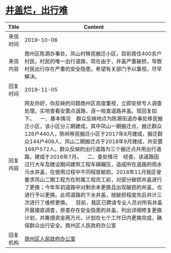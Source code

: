 # <a href="http://www.shangluo.gov.cn/zmhd/ldxxxx.jsp?urltype=leadermail.LeaderMailContentUrl&wbtreeid=1112&leadermailid=5480">井盖烂，出行难</a>
| Title |                                                                                                                                                                                                                                            Content                                                                                                                                                                                                                                            |
|:-----:|-----------------------------------------------------------------------------------------------------------------------------------------------------------------------------------------------------------------------------------------------------------------------------------------------------------------------------------------------------------------------------------------------------------------------------------------------------------------------------------------------|
| 来信时间  | 2019-10-06                                                                                                                                                                                                                                                                                                                                                                                                                                                                                    |
| 来信内容  | 商州区陈源办事处，凤山村移民搬迁小区，目前居住400余户村民，村民的唯一出行道路，现在由于，井盖严重破损，导致村民出行存在严重的安全隐患。希望有关部门予以重视，尽早解决。                                                                                                                                                                                                                                                                                                                                                                                                         |
| 回复时间  | 2019-11-05                                                                                                                                                                                                                                                                                                                                                                                                                                                                                    |
| 回复内容  | 网友你好，你反映的问题商州区高度重视，立即安排专人调查处理，实地查看安置点道路，逐一核查道路井盖。现回复如下。    一、基本情况    群众反映地点为陈塬街道办事处移民搬迁小区，该小区分三期建成，其中凤山一期搬迁点，搬迁群众126户440人，陈岭移民搬迁小区于2017年8月建成，搬迁群众144户406人，凤山二期搬迁点于2018年9月建成，共安置168户572人。群众反映的出行道路为三个搬迁点共用出行道路，建成于2016年7月。    二、查处情况    经查，该道路因过行大车及建设期间建筑工程车辆碾压，造成所在道路的雨水污水井盖，在使用过程中不同程度破损。2018年11月我区曾要求凤山二期工程方在附属工程完工前，对部分破损井盖进行了更换；今年年初道路中对剩余未更换且出现破损的井盖，也进行予以更换。此项道路的下水井盖，按破损程度先后共计三次进行了维修更换。    目前，我区已聘请专业人员对所有井盖开展摸底调查，排查存在安全隐患的井盖，列出详细修复更换计划，并筹措资金两万元，计划在七个工作日内更换完成，确保群众出行安全。商州区人民政府办公室 |
| 回复机构  | <a href="../../category/agencies/商州区人民政府办公室.md">商州区人民政府办公室</a>                                                                                                                                                                                                                                                                                                                                                                                                                                |